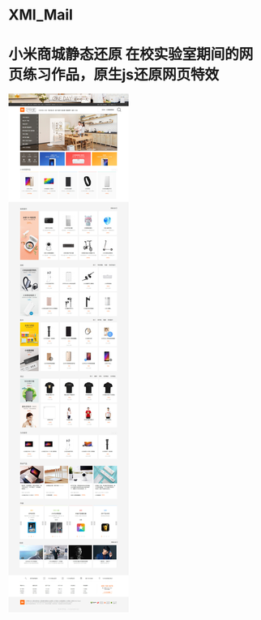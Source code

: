 # XMI_Mail
<h1>小米商城静态还原
在校实验室期间的网页练习作品，原生js还原网页特效</h1>

<img src="https://github.com/guoxiaoxuan500/XMI_Mail/blob/master/images/wholeview.jpg">




